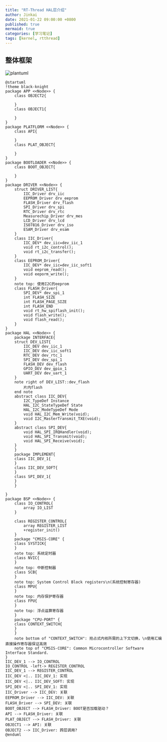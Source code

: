 ```yaml
---
title: "RT-Thread HAL层介绍"
author: Jinkai
date: 2021-01-22 09:00:00 +0800
published: true
mermaid: true
categories: [学习笔记]
tags: [kernel, rtthread]
---
```


## 整体框架

![plantuml](https://www.plantuml.com/plantuml/png/ZLPRRzn457xVNp7agGLjfUG1K2Yb6w_J67RNndRJWYfPhZsRM5tRg_6aLRH4QajBqa129KeQIg5HnIK89MbKBa5Db3-pzcwU-XSOx-LaV5b4NkATx_lEcNCvCtCne2QX2swZy0QTnov6rnkcTQDumtFcvccXoRxDEOnAYeBEdw_vDhvm0RKAYFrP3JC8a3preIZe4wr2RsqfWum3iWJ6b4f9dwx8QZNVP4cHSip58gDlCyVab2ph5RbK5jLycmnFgn4dBwlIR5OQKB9WqG5eL2IDQT7WJv84eqoScvWWczmq7CS2I1GLLQxoACPDuhj0cAwKj1aUhxCzpWEiAH8F1aq785LFU2NK0gYApM21O6lUQV8K5mT0gGXb7cfODa2I9h_pxlZRYP027s1HAoK32amtNI4k9QaqYRDl8XltalJ-uByn3fIRlcCZGWrdmZ8itwF4Rvmv-rukJ8df1NLC69xn3bd_dni8_3fDRQ9V9eDWqsOUCfXFNECMSIXEklTyYX7rcvEeVNJSURGjJGYT9_VwjhZzyKLl9MeDssELvlBYU7GWqgHFnPnbfNH978M9jN8cW_EtOW-zNZCSpw6P6FiGX9Z583NfyPifLTB3CuIacYwgqoL1JCwKE9ipK6mLGOECGg1oC1A04dggWzocKWi325Xo-YufaWpGNDFnETtbage3jc0Ioh1K8v3us4H-7IASdCpww3nO3h-uVxg6FRkdxlqmhxCScHRbfehPuX8r8HZwOXENSHr9Na1Dpy80ia8OCK6Z9iL3LlmZIwdwDZ3YxsIzWOLTuqgl8-BbT5Vq66P0CT7ZqNGTQkXNHPwwb1VJe3AjhCiOaTIFPqpFRc2IvnDeGu__ILAnXTd4PNUqb6pIgb8Hgs9jq8-9p1lZBL2a8KsUrfCeX0T2SCXVLzg8wvJrdY3NT5Mkd2R79CHSZ96udGQsE8agNcBheZfA27Wi1-mjWkUSk723eo0dAMD2LPEqeY2hubXYazedcYu97xLo3y7EorUTLy_2tIVHux_2xxOvMMrM4l8rxOETQ6CdMlyrN4bfD64gNw8jiisxIEXV66YguLitq32cu9ftfh-FWSszU-7E9hDybZDTLIxdcsQZoTZjun-YrPz0oP_aeuJHdxkTk_zqZnzsTX-3C3UnokMY8gjwCgrn_SIhkg5TaNHX1bma7LttAVNT-80PI_B7cF_Lv-7QLdZuDOiWsZg87jm-UNgRtKNjWzNsmPVHndAuiXojFNzz-DKrhtzNHVlBdSEDplT_HEi_Hz-ijO-UmhvP_DszEoU_RqRVhYJYPBuJhJ79Yk2wleUgZaNymGtEXXTfVftUCWb6aaSngPiMZayYppQ9VIv-VC5yeMBn0jVvXTDFL6pWEcLekicJuf4mEl_PkNC8kAoskpzsrbzaO1XcOCGp30mOQ82vvn_pFpJ1uFilktSU5U0nCf8nk8A0CFG11Ex5siDvmIIAqMXpBtpuIxYwrJqwElbjFrpTVdtuh51If0mVZ7AFwD6aFjvFBBEMMf-0S8Qoxj_RuVxTxelFMKDzKBY8FNl1RVmB)

```plantuml
@startuml
!theme black-knight
package APP <<Node>> {
    class OBJECT2{

    }
    class OBJECT1{

    }
}
package PLATFLORM <<Node>> {
    class API{

    }
    class PLAT_OBJECT{

    }
}
package BOOTLOADER <<Node>> {
    class BOOT_OBJECT{

    } 
}
package DRIVER <<Node>> {
    struct DRIVER_LIST{
        IIC_Driver drv_iic
        EEPROM_Driver drv_eeprom
        FLASH_Driver drv_flash
        SPI_Driver drv_spi
        RTC_Driver drv_rtc
        Measurechip_Driver drv_mes
        LCD_Driver drv_lcd
        ISO7816_Driver drv_iso
        ESAM_Driver drv_esam
    }
    class IIC_Driver{
        IIC_DEV* dev_iic=dev_iic_1
        void rt_i2c_control();
        void rt_i2c_transfer();
    }
    class EEPROM_Driver{
        IIC_DEV* dev_iic=dev_iic_soft1
        void eeprom_read();
        void eeporm_write();
    }
    note top: 使用I2C的eeprom
    class FLASH_Driver{
        SPI_DEV* dev_spi_1
        int FLASH_SIZE
        int FLASH_PAGE_SIZE
        int FLASH_END
        void rt_hw_spiflash_init();
        void flash_write();
        void flash_read();
    }
}
package HAL <<Node>> {
    package INTERFACE{
    struct DEV_LIST{
        IIC_DEV dev_iic_1
        IIC_DEV dev_iic_soft1
        RTC_DEV dev_rtc_1
        SPI_DEV dev_spi_1
        FLASH_DEV dev_flash
        GPIO_DEV dev_gpio_1
        UART_DEV dev_uart_1
    }
    note right of DEV_LIST::dev_flash
        片内flash
    end note
    abstract class IIC_DEV{
        I2C_TypeDef Instance
        HAL_I2C_StateTypeDef State
        HAL_I2C_ModeTypeDef Mode
        void HAL_I2C_Mem_Write(void);
        void I2C_MasterTransmit_TXE(void);
    }
    abstract class SPI_DEV{
        void HAL_SPI_IRQHandler(void);
        void HAL_SPI_Transmit(void);
        void HAL_SPI_Receive(void);
    }
    }
    package IMPLEMENT{
    class IIC_DEV_1{
    }
    class IIC_DEV_SOFT{
    }
    class SPI_DEV_1{
    }
    }

}
package BSP <<Node>> {
    class IO_CONTROL{
        array IO_LIST
    }

    class REGISTER_CONTROL{
        array REGISTER_LIST
        +register_init()
    }
    package "CMSIS-CORE" {
    class SYSTICK{
    }
    note top: 系统定时器
    class NVIC{
    }
    note top: 中断控制器
    class SCB{
    }
    note top: System Control Block registers\n(系统控制寄存器)
    class MPU{
    }
    note top: 内存保护寄存器
    class FPU{
    }
    note top: 浮点运算寄存器
    }
    package "CPU-PORT" {
    class CONTEXT_SWITCH{
    }
    }
    note bottom of "CONTEXT_SWITCH": 抢占式内核所需的上下文切换，\n使用汇编直接操作寄存器保证高效
    note top of "CMSIS-CORE": Common Microcontroller Software Interface Standard. 
}
IIC_DEV_1 --> IO_CONTROL
IO_CONTROL -left-> REGISTER_CONTROL
IIC_DEV_1 --> REGISTER_CONTROL
IIC_DEV <|.. IIC_DEV_1: 实现
IIC_DEV <|.. IIC_DEV_SOFT: 实现
SPI_DEV <|.. SPI_DEV_1: 实现
IIC_Driver --> IIC_DEV: 关联
EEPROM_Driver --> IIC_DEV: 关联
FLASH_Driver --> SPI_DEV: 关联
BOOT_OBJECT --> FLASH_Driver: BOOT是否加载驱动？
API --> FLASH_Driver: 关联
PLAT_OBJECT --> FLASH_Driver: 关联
OBJECT1 --> API: 关联
OBJECT2 --> IIC_Driver: 跨层调用?
@enduml
```
